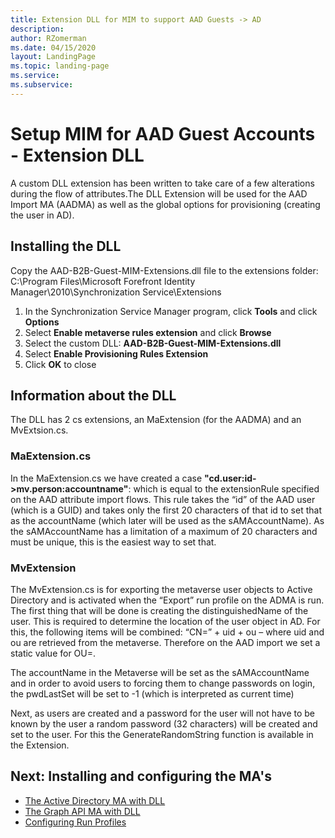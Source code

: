 ```yaml
---
title: Extension DLL for MIM to support AAD Guests -> AD
description: 
author: RZomerman
ms.date: 04/15/2020
layout: LandingPage
ms.topic: landing-page
ms.service: 
ms.subservice:
---
```



# Setup MIM for AAD Guest Accounts - Extension DLL

A custom DLL extension has been written to take care of a few alterations during the flow of attributes.The DLL Extension will be used for the AAD Import MA (AADMA) as well as the global options for provisioning (creating the user in AD).

## Installing the DLL
Copy the AAD-B2B-Guest-MIM-Extensions.dll file to the extensions folder:
C:\Program Files\Microsoft Forefront Identity Manager\2010\Synchronization Service\Extensions

1. In the Synchronization Service Manager program, click **Tools** and click **Options**
2. Select **Enable metaverse rules extension** and click **Browse**
3. Select the custom DLL: **AAD-B2B-Guest-MIM-Extensions.dll**
4. Select **Enable Provisioning Rules Extension**
5. Click **OK** to close

## Information about the DLL
The DLL has 2 cs extensions, an MaExtension (for the AADMA) and an MvExtsion.cs.

### MaExtension.cs 
In the MaExtension.cs we have created a case **"cd.user:id->mv.person:accountname"**: which is equal to the extensionRule specified on the AAD attribute import flows. This rule takes the “id” of the AAD user (which is a GUID) and takes only the first 20 characters of that id to set that as the accountName (which later will be used as the sAMAccountName). As the sAMAccountName has a limitation of a maximum of 20 characters and must be unique, this is the easiest way to set that.

### MvExtension
The MvExtension.cs is for exporting the metaverse user objects to Active Directory and is activated when the “Export” run profile on the ADMA is run.
The first thing that will be done is creating the distinguishedName of the user. This is required to determine the location of the user object in AD. For this, the following items will be combined: “CN=” + uid + ou – where uid and ou are retrieved from the metaverse. Therefore on the AAD import we set a static value for OU=.

The accountName in the Metaverse will be set as the sAMAccountName and in order to avoid users to forcing them to change passwords on login, the pwdLastSet will be set to -1 (which is interpreted as current time)

Next, as users are created and a password for the user will not have to be known by the user a random password (32 characters) will be created and set to the user. For this the GenerateRandomString function is available in the Extension.

## Next: Installing and configuring the MA's
- [The Active Directory MA with DLL](installing-ADMA-dll-version.md)
- [The Graph API MA with DLL](installing-GraphAPIMA-dll.md)
- [Configuring Run Profiles](configuring-MA-runprofiles-dll.md)
